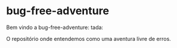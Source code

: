 # bug-free-adventure



Bem vindo a bug-free-adventure: tada: 



O repositório onde entendemos como uma aventura livre de erros.